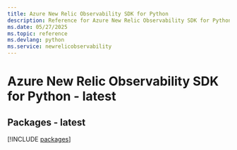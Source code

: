 ```yaml
---
title: Azure New Relic Observability SDK for Python
description: Reference for Azure New Relic Observability SDK for Python
ms.date: 05/27/2025
ms.topic: reference
ms.devlang: python
ms.service: newrelicobservability
---
```

# Azure New Relic Observability SDK for Python - latest
## Packages - latest
[!INCLUDE [packages](new-relic-observability-index.md)]